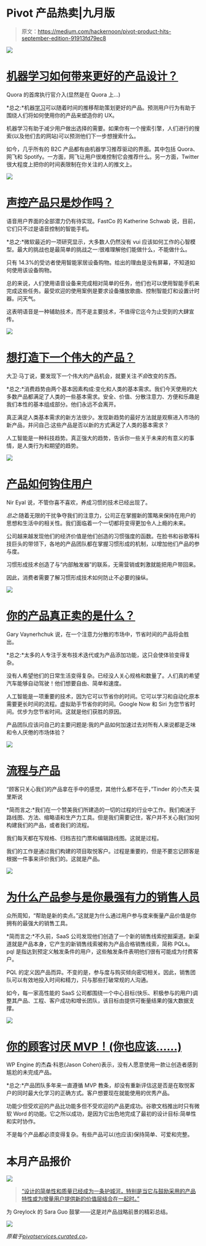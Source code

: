 # Pivot 产品热卖|九月版

> 原文：<https://medium.com/hackernoon/pivot-product-hits-september-edition-91913fd79ec8>

![](img/3a2a4ce9c7eb7ba6f5b83c98f1c29982.png)

# [机器学习如何带来更好的产品设计？](https://cur.at/5vGfjSR?m=web)

Quora 的首席执行官介入(显然是在 Quora 上…)

*总之:*机器[学习](https://hackernoon.com/tagged/learning)可以随着时间的推移帮助策划更好的产品。预测用户行为有助于围绕人们将如何使用你的产品来塑造你的 UX。

机器学习有助于减少用户做出选择的需要。如果你有一个搜索引擎，人们进行的搜索(以及他们去的网站)可以预测他们下一步想搜索什么。

如今，几乎所有的 B2C 产品都有由机器学习推荐驱动的界面。其中包括 Quora、网飞和 Spotify。一方面，网飞让用户很难控制它会推荐什么。另一方面，Twitter 很大程度上把你的时间表限制在你关注的人的推文上。

![](img/72ac6612f0d5981657892173ab2f4f29.png)

# [声控产品只是炒作吗？](https://cur.at/BlyAxWQ?m=web)

语音用户界面的全部潜力仍有待实现。FastCo 的 Katherine Schwab 说，目前，它们只不过是语音控制的智能手机。

*总之:*微软最近的一项研究显示，大多数人仍然没有 vui 应该如何工作的心智模型。最大的挑战也是最简单的挑战之一:很难理解他们能做什么，不能做什么。

只有 14.3%的受访者使用智能家居设备购物。给出的理由是没有屏幕，不知道如何使用该设备购物。

总的来说，人们使用语音设备来完成相对简单的任务，他们也可以使用智能手机来完成这些任务。最受欢迎的使用案例是要求设备播放歌曲、控制智能灯和设置计时器。问天气。

这表明语音是一种辅助技术，而不是主要技术，不值得它迄今为止受到的大肆宣传。

![](img/7bac050a6e90f006953691f4c0be3b6e.png)

# [想打造下一个伟大的产品？](https://cur.at/Y4ALU3n?m=web)

大卫·马丁说，要发现下一个伟大的产品机会，就要关注*不会*改变的东西。

*总之:*消费趋势由两个基本因素构成:变化和人类的基本需求。我们今天使用的大多数产品都满足了人类的一些基本需求。安全、价值、分散注意力、方便和乐趣是我们本性的基本组成部分。他们永远不会离开。

真正满足人类基本需求的新方法很少。发现新趋势的最好方法就是观察进入市场的新产品，并问自己:这些产品是否以新的方式满足了人类的基本需求？

人工智能是一种科技趋势。真正强大的趋势，告诉你一些关于未来的有意义的事情，是人类行为和期望的趋势。

![](img/fafcb0b39b25303acb9a53cc32d05b66.png)

# [产品如何钩住用户](https://cur.at/lzoWzXC?m=web)

Nir Eyal 说，不管你喜不喜欢，养成习惯的技术已经出现了。

*总之*:随着无限的干扰争夺我们的注意力，公司正在掌握新的策略来保持在用户的思想和生活中的相关性。我们面临着一个一切都将变得更加令人上瘾的未来。

公司越来越发现他们的经济价值是他们创造的习惯强度的函数。在脸书和谷歌等科技巨头的带领下，各地的产品团队都在掌握习惯形成的机制，以增加他们产品的参与度。

习惯形成技术创造了与“内部触发器”的联系，无需营销或刺激就能把用户带回来。

因此，消费者需要了解习惯形成技术如何防止不必要的操纵。

![](img/03439502550278e8af4fa151253977dc.png)

# [你的产品真正卖的是什么？](https://cur.at/yKn07ZL?m=web)

Gary Vaynerhchuk 说，在一个注意力分散的市场中，节省时间的产品将会胜出。

*总之:*太多的人专注于发布技术迭代或为产品添加功能，这只会使体验变得复杂。

没有人希望他们的日常生活变得复杂。已经没人关心规格和数量了。人们真的希望汽车能够自动驾驶！他们想要自由、简单和速度。

人工智能是一项重要的技术，因为它可以节省你的时间。它可以学习和自动化原本需要更长时间的流程。虚拟助手节省你的时间。Google Now 和 Siri 为您节省时间。优步为您节省时间。这就是他们获胜的原因。

产品团队应该问自己的主要问题是:我的产品如何加速过去对所有人来说都是乏味和令人厌倦的市场体验？

![](img/fa535e0deee34af44a5aa159718d0233.png)

# [流程与产品](https://cur.at/5NBooVY?m=web)

“顾客只关心我们的产品拿在手中的感觉，其他什么都不在乎，”Tinder 的小杰夫·莫里斯说

*简而言之:*我们在一个赞美我们所建造的一切的过程的行业中工作。我们痴迷于路线图、方法、缩略语和生产力工具。但是我们需要记住，客户并不关心我们如何构建我们的产品，或者我们的流程。

我们每天都在写规格、归档吉拉门票和编辑路线图。这就是过程。

我们的工作是通过我们构建的项目取悦客户。过程是重要的，但是不要忘记顾客是根据一件事来评价我们的。这就是产品。

![](img/2c8322561c0556d577f97d6afa006708.png)

# [为什么产品参与是你最强有力的销售人员](https://cur.at/wOcmT5S?m=web)

众所周知，“帮助是新的卖点。”这就是为什么通过用户参与度来衡量产品价值是你拥有的最强大的销售工具。

*简而言之:*不久前，SaaS 公司发现他们创造了一个新的销售线索挖掘渠道。新渠道就是产品本身，它产生的新销售线索被称为产品合格销售线索，简称 PQLs。pql 是指达到预定义触发条件的用户，这些触发条件表明他们很有可能成为付费客户。

PQL 的定义因产品而异。不变的是，参与度与购买倾向密切相关。因此，销售团队可以有效地投入时间和精力，只与那些打破常规的人沟通。

如今，每一家高性能的 SaaS 公司都围绕一个中心目标(快乐、积极参与的用户)调整其产品、工程、客户成功和增长团队，该目标由提供可衡量结果的强大数据支撑。

![](img/225b543ea57663d22629cb6908294fd9.png)

# [你的顾客讨厌 MVP！(你也应该……)](https://cur.at/AfhRL6a?m=web)

WP Engine 的杰森·科恩(Jason Cohen)表示，没有人愿意使用一款让创造者感到尴尬的未完成产品。

*总之:*产品团队多年来一直遵循 MVP 教条，却没有重新评估这是否是在取悦客户的同时最大化学习的正确方式。客户想要现在就能使用的优秀产品。

功能少但受欢迎的产品比功能多但不受欢迎的产品更成功。谷歌文档推出时只有微软 Word 的功能。它之所以成功，是因为它出色地完成了最初的设计目标:简单性和实时协作。

不是每个产品都必须变得复杂。有些产品可以(也应该)保持简单、可爱和完整。

# 本月产品报价

![](img/2a67c040d97a1b9a24547e50ec3fd9bd.png)

> [“设计的简单性和质量已经成为一条护城河，特别是当它与鼓励采用的产品特性或为增量用户提供新的价值层结合在一起时。”](https://cur.at/ZlaRbLs?m=web)

为 Greylock 的 Sara Guo 鼓掌——这是对产品战略前景的精彩总结。

![](img/99fb31b32e130da933a6c8bc7c3650ba.png)

*原载于*[*pivotservices.curated.co*](https://pivotservices.curated.co/)*。*